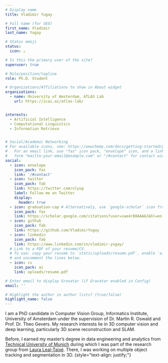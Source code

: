 ```yaml
---
# Display name
title: Vladimir Yugay

# Full name (for SEO)
first_name: Vladimir
last_name: Yugay

# Status emoji
status:
  icon: ☕️

# Is this the primary user of the site?
superuser: true

# Role/position/tagline
role: Ph.D. Student

# Organizations/Affiliations to show in About widget
organizations:
  - name: University of Amsterdam, ATLAS Lab
    url: https://icai.ai/atlas-lab/


interests:
  - Artificial Intelligence
  - Computational Linguistics
  - Information Retrieva


# Social/Academic Networking
# For available icons, see: https://wowchemy.com/docs/getting-started/page-builder/#icons
#   For an email link, use "fas" icon pack, "envelope" icon, and a link in the
#   form "mailto:your-email@example.com" or "/#contact" for contact widget.
social:
  - icon: envelope
    icon_pack: fas
    link: '/#contact'
  - icon: twitter
    icon_pack: fab
    link: https://twitter.com/vlyug
    label: Follow me on Twitter
    display:
      header: true
  - icon: graduation-cap # Alternatively, use `google-scholar` icon from `ai` icon pack
    icon_pack: fas
    link: https://scholar.google.com/citations?user=sae4r88AAAAJ&hl=en
  - icon: github
    icon_pack: fab
    link: https://github.com/VladimirYugay
  - icon: linkedin
    icon_pack: fab
    link: https://www.linkedin.com/in/vladimir-yugay/
  # Link to a PDF of your resume/CV.
  # To use: copy your resume to `static/uploads/resume.pdf`, enable `ai` icons in `params.yaml`,
  # and uncomment the lines below.
  - icon: cv
    icon_pack: ai
    link: uploads/resume.pdf

# Enter email to display Gravatar (if Gravatar enabled in Config)
email: ''

# Highlight the author in author lists? (true/false)
highlight_name: false
---
```


I am a PhD candidate in Computer Vision Group, Informatics Institute, University of Amsterdam under the supervision of Dr. Martin R. Oswald and Prof. Dr. Theo Gevers. My research interests lie in 3D computer vision and deep learning, particularly 3D scene reconstruction and SLAM. 

Before, I earned my master’s degree in data engineering and analytics from [Technical University of Munich](https://www.tum.de/en/) during which I was part of the research group from [Laura Leal-Taixé](https://dvl.in.tum.de/team/lealtaixe/). There, I was working on multiple object tracking and segmentation in 3D.
{style="text-align: justify;"}
